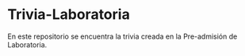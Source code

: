 # Trivia-Laboratoria
En este repositorio se encuentra la trivia creada en la Pre-admisión de Laboratoria.
